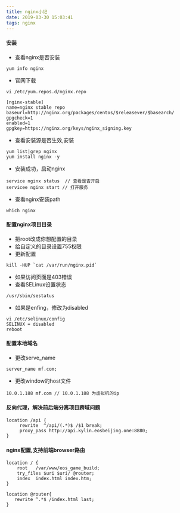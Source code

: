 ```yaml
---
title: nginx小记
date: 2019-03-30 15:03:41
tags: nginx
---
```


#### 安装
- 查看nginx是否安装
```linux
yum info nginx
```
- 官网下载
```linux
vi /etc/yum.repos.d/nginx.repo

[nginx-stable]
name=nginx stable repo
baseurl=http://nginx.org/packages/centos/$releasever/$basearch/
gpgcheck=1
enabled=1
gpgkey=https://nginx.org/keys/nginx_signing.key
```
- 查看安装源是否生效,安装
```linux
yum list|grep nginx
yum install nginx -y
```
- 安装成功，启动nginx
```linux
service nginx status  // 查看是否开启
servicee nginx start // 打开服务
```
- 查看nginx安装path
```linux
which nginx
```
#### 配置nginx项目目录
- 把root改成你想配置的目录
- 给自定义的目录设置755权限
- 更新配置
```linux
kill -HUP `cat /var/run/nginx.pid`
```
- 如果访问页面是403错误
- 查看SELinux设置状态
```linux
/usr/sbin/sestatus 
```
- 如果是enfing，修改为disabled
```linux
vi /etc/selinux/config
SELINUX = disabled
reboot
```

#### 配置本地域名
- 更改serve_name 
```linux
server_name mf.com;
```
- 更改window的host文件
```linux
10.0.1.188 mf.com // 10.0.1.188 为虚拟机的ip
```

#### 反向代理，解决前后端分离项目跨域问题
```nginx
location /api {
     rewrite  ^/api/(.*)$ /$1 break;
     proxy_pass http://api.kylin.eosbeijing.one:8880;
}
```

#### nginx配置,支持前端browser路由
```nginx
location / {
	root   /var/www/eos_game_build;
	try_files $uri $uri/ @router;
	index  index.html index.htm;
}
    
location @router{
   rewrite ^.*$ /index.html last;
}
```